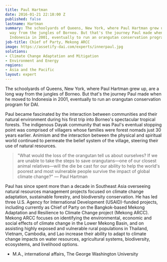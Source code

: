 ```yaml
---
title: Paul Hartman
date: 2016-01-21 22:18:00 Z
published: false
lastname: Hartman
summary: The schoolyards of Queens, New York, where Paul Hartman grew up, are a long
  way from the jungles of Borneo. But that's the journey Paul made when he moved to
  Indonesia in 2001, eventually to run an orangutan conservation program for DAI.
job-title: Chief of Party, Mekong ARCC
image: https://assetify-dai.com/experts/innerpaul.jpg
solutions:
- Climate Change Adaptation and Mitigation
- Environment and Energy
regions:
- Asia and the Pacific
layout: expert
---
```


The schoolyards of Queens, New York, where Paul Hartman grew up, are a long way from the jungles of Borneo. But that's the journey Paul made when he moved to Indonesia in 2001, eventually to run an orangutan conservation program for DAI.

Paul became fascinated by the interaction between communities and their natural environment during his first trip into Borneo's spectacular tropical forests. The indigenous Dayak community that was Paul's eventual stopping point was comprised of villagers whose families were forest nomads just 30 years earlier. Animism and the interaction between the physical and spiritual world continued to permeate the belief system of the village, steering their use of natural resources.

> "What would the loss of the orangutan tell us about ourselves? If we are unable to take the steps to save orangutans—one of our closest animal relatives—will the die be cast for our ability to help the world's poorest and most vulnerable people survive the impact of global climate change?" — Paul Hartman

Paul has since spent more than a decade in Southeast Asia overseeing natural resources management projects focused on climate change adaptation, sustainable forestry, and biodiversity conservation. He has led three U.S. Agency for International Development (USAID)-funded projects, including currently as Chief of Party on the Bangkok-based Mekong Adaptation and Resilience to Climate Change project (Mekong ARCC). Mekong ARCC focuses on identifying the environmental, economic and social effects of climate change in the Lower Mekong Basin, and on assisting highly exposed and vulnerable rural populations in Thailand, Vietnam, Cambodia, and Lao increase their ability to adapt to climate change impacts on water resources, agricultural systems, biodiversity, ecosystems, and livelihood options.

* M.A., international affairs, The George Washington University
